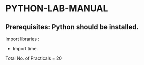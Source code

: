 # PYTHON-LAB-MANUAL

## Prerequisites: Python should be installed.

Import libraries :
- Import time.

Total No. of Practicals = 20
